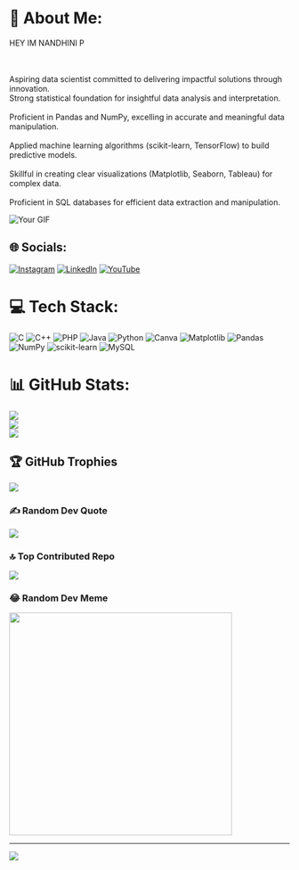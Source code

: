 # 💫 About Me:
HEY IM NANDHINI P

<br><br>Aspiring data scientist committed to delivering impactful solutions through innovation.
<br>Strong statistical foundation for insightful data analysis and interpretation.
<br><br>Proficient in Pandas and NumPy, excelling in accurate and meaningful data manipulation.
<br><br>Applied machine learning algorithms (scikit-learn, TensorFlow) to build predictive models.
<br><br>Skillful in creating clear visualizations (Matplotlib, Seaborn, Tableau) for complex data.
<br><br>Proficient in SQL databases for efficient data extraction and manipulation.

<!-- Add your GIF here -->
<img src="https://tenor.com/view/ika-musume-type-computer-hacking-gif-11543441" alt="Your GIF" style="max-width:100%; height:auto;">

## 🌐 Socials:
[![Instagram](https://img.shields.io/badge/Instagram-%23E4405F.svg?logo=Instagram&logoColor=white)](https://instagram.com/nans.7143) [![LinkedIn](https://img.shields.io/badge/LinkedIn-%230077B5.svg?logo=linkedin&logoColor=white)](https://linkedin.com/in/nandhini-p-231010262) [![YouTube](https://img.shields.io/badge/YouTube-%23FF0000.svg?logo=YouTube&logoColor=white)](https://youtube.com/@@alwaysinspired1489) 

# 💻 Tech Stack:
![C](https://img.shields.io/badge/c-%2300599C.svg?style=for-the-badge&logo=c&logoColor=white) ![C++](https://img.shields.io/badge/c++-%2300599C.svg?style=for-the-badge&logo=c%2B%2B&logoColor=white) ![PHP](https://img.shields.io/badge/php-%23777BB4.svg?style=for-the-badge&logo=php&logoColor=white) ![Java](https://img.shields.io/badge/java-%23ED8B00.svg?style=for-the-badge&logo=openjdk&logoColor=white) ![Python](https://img.shields.io/badge/python-3670A0?style=for-the-badge&logo=python&logoColor=ffdd54) ![Canva](https://img.shields.io/badge/Canva-%2300C4CC.svg?style=for-the-badge&logo=Canva&logoColor=white) ![Matplotlib](https://img.shields.io/badge/Matplotlib-%23ffffff.svg?style=for-the-badge&logo=Matplotlib&logoColor=black) ![Pandas](https://img.shields.io/badge/pandas-%23150458.svg?style=for-the-badge&logo=pandas&logoColor=white) ![NumPy](https://img.shields.io/badge/numpy-%23013243.svg?style=for-the-badge&logo=numpy&logoColor=white) ![scikit-learn](https://img.shields.io/badge/scikit--learn-%23F7931E.svg?style=for-the-badge&logo=scikit-learn&logoColor=white) ![MySQL](https://img.shields.io/badge/mysql-%2300000f.svg?style=for-the-badge&logo=mysql&logoColor=white)
# 📊 GitHub Stats:
![](https://github-readme-stats.vercel.app/api?username=nandhini206&theme=dark&hide_border=false&include_all_commits=true&count_private=true)<br/>
![](https://github-readme-streak-stats.herokuapp.com/?user=nandhini206&theme=dark&hide_border=false)<br/>
![](https://github-readme-stats.vercel.app/api/top-langs/?username=nandhini206&theme=dark&hide_border=false&include_all_commits=true&count_private=true&layout=compact)

## 🏆 GitHub Trophies
![](https://github-profile-trophy.vercel.app/?username=nandhini206&theme=radical&no-frame=false&no-bg=false&margin-w=4)

### ✍ Random Dev Quote
![](https://quotes-github-readme.vercel.app/api?type=horizontal&theme=radical)

### 🔝 Top Contributed Repo
![](https://github-contributor-stats.vercel.app/api?username=nandhini206&limit=5&theme=onestar&combine_all_yearly_contributions=true)

### 😂 Random Dev Meme
<img src='https://randommeme-five.vercel.app/' style="height: 400px;"/>

---
[![](https://visitcount.itsvg.in/api?id=nandhini206&icon=0&color=0)](https://visitcount.itsvg.in)

